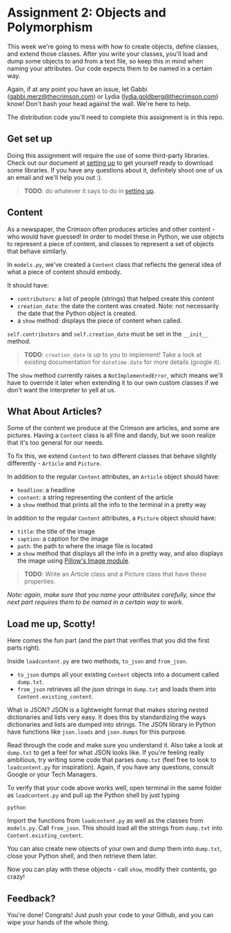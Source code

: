 # Assignment 2: Objects and Polymorphism

This week we're going to mess with how to create objects, define classes, and extend those classes. After you write your classes, you'll load and dump some objects to and from a text file, so keep this in mind when naming your attributes. Our code expects them to be named in a certain way.

Again, if at any point you have an issue, let Gabbi (gabbi.merz@thecrimson.com) or Lydia (lydia.goldberg@thecrimson.com) know! Don't bash your head against the wall. We're here to help.

The distribution code you'll need to complete this assignment is in this repo.

## Get set up
Doing this assignment will require the use of some third-party libraries. Check out our document at [setting up](https://github.com/harvard-crimson/comp/blob/master/general/setting_up.md) to get yourself ready to download some libraries. If you have any questions about it, definitely shoot one of us an email and we'll help you out :).

> __TODO__: do whatever it says to do in [setting up](https://github.com/harvard-crimson/comp/blob/master/general/setting_up.md).

## Content
As a newspaper, the Crimson often produces articles and other content - who would have guessed! In order to model these in Python, we use objects to represent a piece of content, and classes to represent a set of objects that behave similarly.

In `models.py`, we've created a `Content` class that reflects the general idea of what a piece of content should embody.

It should have:

- `contributors`: a list of people (strings) that helped create this content
- `creation_date`: the date the content was created.  Note: not necessarily the date that the Python object is created.
- a `show` method: displays the piece of content when called.

`self.contributors` and `self.creation_date` must be set in the `__init__` method.

> __TODO__: `creation_date` is up to you to implement! Take a look at existing documentation for `datetime.date` for more details (google it).

The `show` method currently raises a `NotImplementedError`, which means we'll have to override it later when extending it to our own custom classes if we don't want the interpreter to yell at us.

## What About Articles?
Some of the content we produce at the Crimson are articles, and some are pictures. Having a `Content` class is all fine and dandy, but we soon realize that it's too general for our needs.

To fix this, we extend `Content` to two different classes that behave slightly differently - `Article` and `Picture`.

In addition to the regular `Content` attributes, an `Article` object should have:

- `headline`: a headline
- `content`: a string representing the content of the article
- a `show` method that prints all the info to the terminal in a pretty way

In addition to the regular `Content` attributes, a `Picture` object should have:

- `title`: the title of the image
- `caption`: a caption for the image
- `path`: the path to where the image file is located
- a `show` method that displays all the info in a pretty way, and also displays the image using [Pillow's Image module](http://pillow.readthedocs.org/en/latest/reference/Image.html).

> __TODO__: Write an Article class and a Picture class that have these properties.

_Note: again, make sure that you name your attributes carefully, since the next part requires them to be named in a certain way to work._

## Load me up, Scotty!
Here comes the fun part (and the part that verifies that you did the first parts right).

Inside `loadcontent.py` are two methods, `to_json` and `from_json`.

- `to_json` dumps all your existing `Content` objects into a document called `dump.txt`.
- `from_json` retrieves all the json strings in `dump.txt` and loads them into `Content.existing_content`.

What is JSON? JSON is a lightweight format that makes storing nested dictionaries and lists very easy. It does this by standardizing the ways dictionaries and lists are dumped into strings. The JSON library in Python have functions like `json.loads` and `json.dumps` for this purpose.

Read through the code and make sure you understand it. Also take a look at `dump.txt` to get a feel for what JSON looks like. If you're feeling really ambitious, try writing some code that parses `dump.txt` (feel free to look to `loadcontent.py` for inspiration). Again, if you have any questions, consult Google or your Tech Managers.

To verify that your code above works well, open terminal in the same folder as `loadcontent.py` and pull up the Python shell by just typing

    python

Import the functions from `loadcontent.py` as well as the classes from `models.py`. Call `from_json`. This should load all the strings from `dump.txt` into `Content.existing_content`.

You can also create new objects of your own and dump them into `dump.txt`, close your Python shell, and then retrieve them later.

Now you can play with these objects - call `show`, modify their contents, go crazy!

## Feedback?
You're done! Congrats! Just push your code to your Github, and you can wipe your hands of the whole thing.
